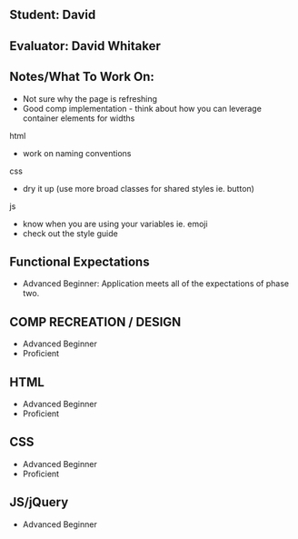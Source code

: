 ## Student: David
## Evaluator: David Whitaker
## Notes/What To Work On:

* Not sure why the page is refreshing
* Good comp implementation - think about how you can leverage container elements for widths

html
* work on naming conventions

css
* dry it up (use more broad classes for shared styles ie. button)

js
* know when you are using your variables ie. emoji
* check out the style guide

## Functional Expectations

* Advanced Beginner: Application meets all of the expectations of phase two.  

## COMP RECREATION / DESIGN

* Advanced Beginner  
* Proficient  

## HTML

* Advanced Beginner  
* Proficient  

## CSS

* Advanced Beginner  
* Proficient  

## JS/jQuery

* Advanced Beginner  

